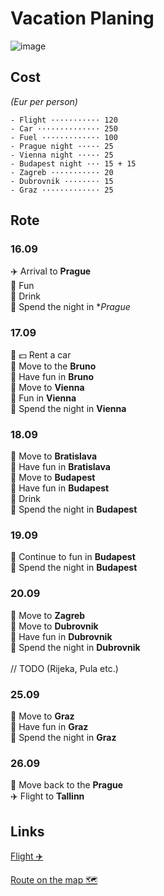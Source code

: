 # Vacation Planing

![image](https://user-images.githubusercontent.com/18288554/129546411-9e9c0373-4b04-4261-bd86-06a55e9f45cb.png)

## Cost

_(Eur per person)_

```
- Flight ··········· 120
- Car ·············· 250
- Fuel ············· 100
- Prague night ····· 25
- Vienna night ····· 25
- Budapest night ··· 15 + 15
- Zagreb ··········· 20
- Dubrovnik ········ 15
- Graz ············· 25
```


## Rote

### 16.09

✈️  Arrival to **Prague** <br>
💃  Fun <br>
🍺  Drink <br>
🛌  Spend the night in **Prague* <br>

### 17.09

🚗 💵  Rent a car <br>
🚗  Move to the **Bruno** <br>
💃  Have fun in **Bruno** <br>
🚗  Move to **Vienna** <br>
💃  Fun in **Vienna** <br>
🛌  Spend the night in **Vienna** <br>

### 18.09

🚗  Move to **Bratislava** <br>
💃  Have fun in **Bratislava** <br>
🚗  Move to **Budapest** <br>
💃  Have fun in **Budapest** <br>
🍺  Drink <br>
🛌  Spend the night in **Budapest** <br>

### 19.09

💃  Continue to fun in **Budapest** <br>
🛌  Spend the night in **Budapest** <br>

### 20.09

🚗  Move to **Zagreb** <br>
🚗  Move to **Dubrovnik** <br>
💃  Have fun in **Dubrovnik** <br>
🛌  Spend the night in **Dubrovnik** <br>
 <br>
// TODO (Rijeka, Pula etc.) <br>
### 25.09 <br>

🚗  Move to **Graz** <br>
💃  Have fun in **Graz** <br>
🛌  Spend the night in **Graz** <br>

### 26.09

🚗  Move back to the **Prague** <br>
✈️  Flight to **Tallinn** <br>

## Links

[Flight ✈️](https://www.aviasales.ru/search/TLL1609PRG26091?expected_price=114&expected_price_currency=eur&expected_price_source=share&expected_price_uuid=7dbffdc0-b143-4dd2-9cf9-5694de859239&marker=direct&search_date=13082021&search_label=&t=LO16317720001631784300000265TLLWAWPRG16326780001632706500000415PRGWAWTLL_dda037610af62f19a0dd648a16bf5e99_9843&utm_source=ticket_sharing)


[Route on the map 🗺 ](https://www.google.de/maps/dir/50.0443766,14.4770256/48.1640361,16.3285013/47.4475582,19.0831758/45.78481,16.0656198/42.6615687,18.0855819/45.3632549,14.3942605/Graz/50.0782961,14.4862511/@47.2409058,15.0833786,7.11z/data=!4m30!4m29!1m0!1m5!3m4!1m2!1d17.1496015!2d48.1492224!3s0x476c89296d173867:0x80daccb841a116d5!1m0!1m0!1m5!3m4!1m2!1d14.9771325!2d44.6111713!3s0x4763cab501ecaa13:0x6f80bf0ca4a7e860!1m5!3m4!1m2!1d13.8529413!2d44.8485925!3s0x477cd3483ef31bcb:0x236f540d52407cae!1m5!1m1!1s0x476e3587173065bb:0xfe8e8ad1d2dfdd9b!2m2!1d15.439504!2d47.070714!1m0!3e0?hl=en&authuser=0)
